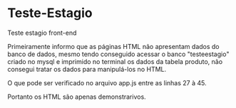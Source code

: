# Teste-Estagio
Teste estagio front-end

Primeiramente informo que as páginas HTML não apresentam dados do banco de dados, mesmo
tendo conseguido acessar o banco "testeestagio" criado no mysql e imprimido no terminal
os dados da tabela produto, não consegui tratar os dados para manipulá-los no HTML.

O  que pode ser verificado no arquivo app.js entre as linhas 27 à 45.

Portanto os HTML são apenas demonstrarivos.



